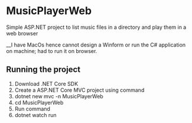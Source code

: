 # MusicPlayerWeb
Simple ASP.NET project to list music files in a directory and play them in a web browser

__I have MacOs hence cannot design a Winform or run the C# application on machine; had to run it on browser.

## Running the project
1. Download .NET Core SDK
2. Create a ASP.NET Core MVC project using command
  1. dotnet new mvc -n MusicPlayerWeb
  2. cd MusicPlayerWeb
3. Run command
  1. dotnet watch run
